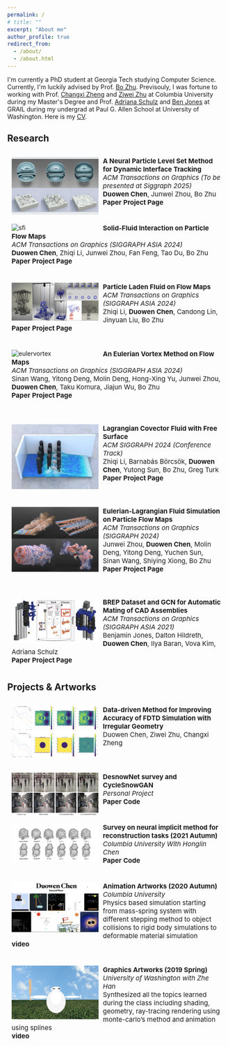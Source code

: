 ```yaml
---
permalink: /
# title: ""
excerpt: "About me"
author_profile: true
redirect_from: 
  - /about/
  - /about.html
---
```

<style type="text/css">
    #pubContainer{position:relative;}
    #paper{margin-top:20px;padding:10px;border-radius:5px;}
    #paper #paperimg{float:left;width:200px;display:block;margin:0 10px 0 0;padding:0;border:0}
    #paper #paperinfo{margin:0;padding:0;border:0;font-size:15px;}
    #paperinfo a{text-decoration:none;font-weight:700;}
    #abstract{position:relative;border-top:1px solid gray;width:694px;display:none;margin-top:-1px;padding:10px;background:#f0f0f0!important;border-bottom-left-radius:5px;border-bottom-right-radius:5px;font-size:14px;color:#222}
</style>

I'm currently a PhD student at Georgia Tech studying Computer Science. Currently, I'm luckily advised by Prof. [Bo Zhu](https://faculty.cc.gatech.edu/~bozhu/). Previsouly, I was fortune to working with Prof. [Changxi Zheng](http://www.cs.columbia.edu/~cxz/) and [Ziwei Zhu](https://2iw31zhv.github.io/) at Columbia University during my Master's Degree and Prof. [Adriana Schulz](https://homes.cs.washington.edu/~adriana/) and [Ben Jones](https://homes.cs.washington.edu/~benjones/) at GRAIL during my undergrad at Paul G. Allen School at University of Washington.
Here is my [CV](../files/duowenchen_cv_2025.pdf).
## Research
<p>
  <div id='pubContainer'>
    <div id='paper'>
      <div>
        <img id="paperimg" src="../images/neural_pls.png" alt="neural_pls" />
      </div>
      <div id="paperinfo">
        <b>A Neural Particle Level Set Method for Dynamic Interface Tracking</b><br />
        <i>ACM Transactions on Graphics (To be presented at Siggraph 2025)</i><br />
        <b>Duowen Chen</b>, Junwei Zhou, Bo Zhu<br />
        <a nonsmooth="1" href="../projects/neural-pls-project-page/static/pdfs/neural-pls.pdf" class="">Paper</a>
        <a nonsmooth="1" href="../projects/neural-pls-project-page/index.html" class="">Project Page</a>
      </div>
    </div>
    <div id='paper'>
      <div>
        <img id="paperimg" src="../projects/pfm-sfi-project-page/static/images/representative.jpg" alt="sfi"/>
      </div>
      <div id='paperinfo'>
        <b>Solid-Fluid Interaction on Particle Flow Maps</b><br />
        <i>ACM Transactions on Graphics (SIGGRAPH ASIA 2024)</i><br />
        <b>Duowen Chen</b>, Zhiqi Li, Junwei Zhou, Fan Feng, Tao Du, Bo Zhu<br />
        <a nonsmooth="1" href="../projects/pfm-sfi-project-page/static/pdfs/SASIA_2024__Solid_Fluid_Interaction_on_Particle_Flow_Maps.pdf" class="">Paper</a>
        <a nonsmooth="1" href="../projects/pfm-sfi-project-page/index.html" class="">Project Page</a>
      </div>
    </div>
    <div id='paper'>
      <div>
        <img id="paperimg" src="../images/papers_407s3.jpg" alt="laden"/>
      </div>
      <div id='paperinfo'>
        <b>Particle Laden Fluid on Flow Maps</b><br />
        <i>ACM Transactions on Graphics (SIGGRAPH ASIA 2024)</i><br />
        Zhiqi Li, <b>Duowen Chen</b>, Candong Lin, Jinyuan Liu, Bo Zhu<br />
        <a nonsmooth="1" href="https://arxiv.org/pdf/2409.06246" class="">Paper</a>
        <a nonsmooth="1" href="https://pearseven.github.io/LadenFlowProject/" class="">Project Page</a>
      </div>
    </div>
    <div id='paper'>
      <div>
        <img id="paperimg" src="../images/papers_1203s3.jpg" alt="eulervortex"/>
      </div>
      <div id='paperinfo'>
        <b>An Eulerian Vortex Method on Flow Maps</b><br />
        <i>ACM Transactions on Graphics (SIGGRAPH ASIA 2024)</i><br />
        Sinan Wang, Yitong Deng, Molin Deng, Hong-Xing Yu, Junwei Zhou, <b>Duowen Chen</b>, Taku Komura, Jiajun Wu, Bo Zhu<br />
        <a nonsmooth="1" href="https://dl.acm.org/doi/pdf/10.1145/3687996" class="">Paper</a>
        <a nonsmooth="1" href="https://evm.sinanw.com/" class="">Project Page</a>
      </div>
    </div>
    <br />
    <div id='paper'>
      <div>
        <img id="paperimg" src="../images/lag_covector.jpg" alt="lag_covector"/>
      </div>
      <div id='paperinfo'>
        <b>Lagrangian Covector Fluid with Free Surface</b><br />
        <i>ACM SIGGRAPH 2024 (Conference Track)</i><br />
        Zhiqi Li, Barnabás Börcsök, <b>Duowen Chen</b>, Yutong Sun, Bo Zhu, Greg Turk<br />
        <a nonsmooth="1" href="https://arxiv.org/pdf/2405.09801" class="">Paper</a>
        <a nonsmooth="1" href="https://zhiqili-cg.github.io/CovectorFluidFreeSurface/" class="">Project Page</a>
      </div>
    </div>
    <br />
    <div id='paper'>
      <div>
        <img id="paperimg" src="../images/pfm.png" alt="pfm"/>
      </div>
      <div id='paperinfo'>
        <b>Eulerian-Lagrangian Fluid Simulation on Particle Flow Maps</b><br />
        <i>ACM Transactions on Graphics (SIGGRAPH 2024)</i><br />
        Junwei Zhou, <b>Duowen Chen</b>, Molin Deng, Yitong Deng, Yuchen Sun, Sinan Wang, Shiying Xiong, Bo Zhu<br />
        <a nonsmooth="1" href="https://www.arxiv.org/pdf/2405.09672" class="">Paper</a>
        <a nonsmooth="1" href="https://zjw49246.github.io/projects/pfm/" class="">Project Page</a>
      </div>
    </div>
    <br />
    <div id='paper'>
      <div>
        <img id="paperimg" src="../images/project_2.png" alt="project_2"/>
      </div>
      <div id='paperinfo'>
        <b>BREP Dataset and GCN for Automatic Mating of CAD Assemblies</b><br />
        <i>ACM Transactions on Graphics (SIGGRAPH ASIA 2021)</i><br />
        Benjamin Jones, Dalton Hildreth, <b>Duowen Chen</b>, Ilya Baran, Vova Kim, Adriana Schulz<br />
        <a nonsmooth="1" href="https://arxiv.org/pdf/2105.12238.pdf" class="">Paper</a>
        <a nonsmooth="1" href="https://grail.cs.washington.edu/projects/automate/" class="">Project Page</a>
      </div>
    </div>
  </div>
</p>

## Projects & Artworks
<p>
  <div id='pubContainer'>
    <div id='paper'>
      <div>
        <img id="paperimg" src="../images/project_1.png" alt="project_1"/>
      </div>
      <div id='paperinfo'>
        <b>Data-driven Method for Improving Accuracy of FDTD Simulation with Irregular Geometry </b><br />
        Duowen Chen, Ziwei Zhu, Changxi Zheng<br />
        <br />
        <!-- <a nonsmooth="1" href="None" class="">\n</a> -->        
      </div>
    </div>
    <div id='paper'>
      <div>
        <img id="paperimg" src="../images/snow_project.png" alt="snow_project"/>
      </div>
      <div id='paperinfo'>
        <b>DesnowNet survey and CycleSnowGAN</b><br />
        <i>Personal Project</i><br />
        <a nonsmooth="1" href="./files/CycleSNOW.pdf" class="">Paper</a>
        <a nonsmooth="1" href="https://drive.google.com/file/d/1RThID3qo9kXwZ0XjRHKJ240YMcTGfBIc/view?usp=sharing" class="">Code</a>
      </div>
    </div>
    <div id='paper'>
      <div>
        <img id="paperimg" src="../images/project_3.png" alt="project_3"/>
      </div>
      <div id='paperinfo'>
        <b>Survey on neural implicit method for reconstruction tasks (2021 Autumn)</b><br />
        <i>Columbia University With Honglin Chen</i><br />
        <a nonsmooth="1" href="./files/NNDL_Project_Final_Report.pdf" class="">Paper</a>
        <a nonsmooth="1" href="./files/neural-implicit-master.zip" class="">Code</a>
      </div>
    </div>
    <div id='paper'>
      <div>
        <img id="paperimg" src="../images/animation.png" alt="animation"/>
      </div>
      <div id='paperinfo'>
        <b>Animation Artworks (2020 Autumn)</b><br />
        <i>Columbia University</i><br />
        Physics based simulation starting from mass-spring system with different stepping
method to object collisions to rigid body simulations to deformable material simulation <br />
        <a nonsmooth="1" href="https://youtube.com/playlist?list=PLhhmIdpT64hxKqHGQ7K2xsOvjJvvOXw7T" class="">video</a>
      </div>
    </div>
    <div id='paper'>
      <div>
        <img id="paperimg" src="../images/graph.png" alt="graph"/>
      </div>
      <div id='paperinfo'>
        <b>Graphics Artworks (2019 Spring)</b><br />
        <i>University of Washington with Zhe Han</i><br />
        Synthesized all the topics learned during the class including shading, geometry, ray-tracing
rendering using monte-carlo’s method and animation using splines <br />
        <a nonsmooth="1" href="https://courses.cs.washington.edu/courses/cse457/19sp/projects/animator/artifacts/8/animation.mp4" class="">video</a>
      </div>
    </div>
  </div>
</p>

